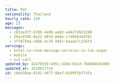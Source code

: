 ```yaml
---
title: Pat
nationality: Thailand
hourly_rate: 150
age: 23
massages:
  - c831e37f-6399-4a90-ae82-a442fd921288
  - 29ac9785-8a22-407d-8d0a-cfdb9034df81
  - 1f70754a-c86b-4c19-945c-baaee7c156f4
servings:
  - hotel-in-room-message-services-in-las-vegas
  - mobile
  - out-call
updated_by: 4247b919-b951-4164-bb1d-784684bd1808
updated_at: 1610817714
id: c86e38ae-8192-4477-98ef-0199f5b7f4fa
---
```

